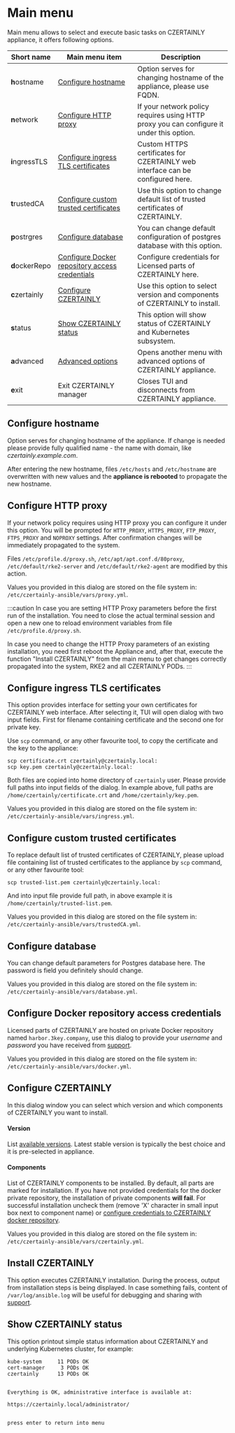# Main menu

Main menu allows to select and execute basic tasks on CZERTAINLY appliance, it offers following options.

| Short&nbsp;name | Main&nbsp;menu&nbsp;item                                                        | Description                                                                              |
|-----------------|---------------------------------------------------------------------------------|------------------------------------------------------------------------------------------|
| **h**ostname    | [Configure hostname](#configure-hostname)                                       | Option serves for changing hostname of the appliance, please use FQDN.                   |
| **n**etwork     | [Configure HTTP proxy](#configure-http-proxy)                                   | If your network policy requires using HTTP proxy you can configure it under this option. |
| **i**ngressTLS  | [Configure ingress TLS certificates](#configure-ingress-tls-certificates)       | Custom HTTPS certificates for CZERTAINLY web interface can be configured here.           |
| **t**rustedCA   | [Configure custom trusted certificates](#configure-custom-trusted-certificates) | Use this option to change default list of trusted certificates of CZERTAINLY.            |
| **p**ostrgres   | [Configure database](#configure-database)                                       | You can change default configuration of postgres database with this option.              |
| **d**ockerRepo  | [Configure Docker repository access credentials](#configure-docker-repository-access-credentials) | Configure credentials for Licensed parts of CZERTAINLY here.           |
| **c**zertainly  | [Configure CZERTAINLY](#configure-czertainly)                                   | Use this option to select version and components of CZERTAINLY to install.               |
| **s**tatus      | [Show CZERTAINLY status](#show-czertainly-status)                               | This option will show status of CZERTAINLY and Kubernetes subsystem.                     |
| **a**dvanced    | [Advanced options](./advanced-menu)                                             | Opens another menu with advanced options of CZERTAINLY appliance.                        |
| **e**xit        | Exit CZERTAINLY manager                                                         | Closes TUI and disconnects from CZERTAINLY appliance.                                    |

## Configure hostname

Option serves for changing hostname of the appliance. If change is needed please provide fully qualified name - the name with domain, like *czertainly.example.com*.

After entering the new hostname, files `/etc/hosts` and `/etc/hostname` are overwritten with new values and the **appliance is rebooted** to propagate the new hostname.

## Configure HTTP proxy

If your network policy requires using HTTP proxy you can configure it under this option. You will be prompted for `HTTP_PROXY`, `HTTPS_PROXY`, `FTP_PROXY`, `FTPS_PROXY` and `NOPROXY` settings. After confirmation changes will be immediately propagated to the system.

Files `/etc/profile.d/proxy.sh`, `/etc/apt/apt.conf.d/80proxy`, `/etc/default/rke2-server` and `/etc/default/rke2-agent` are modified by this action.

Values you provided in this dialog are stored on the file system in: `/etc/czertainly-ansible/vars/proxy.yml`.

:::caution
In case you are setting HTTP Proxy parameters before the first run of the installation. You need to close the actual terminal session and open a new one to reload environment variables from file `/etc/profile.d/proxy.sh`.

In case you need to change the HTTP Proxy parameters of an existing installation, you need first reboot the Appliance and, after that, execute the function "Install CZERTAINLY" from the main menu to get changes correctly propagated into the system, RKE2 and all CZERTAINLY PODs.
:::

## Configure ingress TLS certificates

This option provides interface for setting your own certificates for CZERTAINLY web interface. After selecting it, TUI will open dialog with two input fields. First for filename containing certificate and the second one for private key.

Use `scp` command, or any other favourite tool, to copy the certificate and the key to the appliance:

```
scp certificate.crt czertainly@czertainly.local:
scp key.pem czertainly@czertainly.local:
```

Both files are copied into home directory of `czertainly` user. Please provide full paths into input fields of the dialog. In example above, full paths are `/home/czertainly/certificate.crt` and `/home/czertainly/key.pem`.

Values you provided in this dialog are stored on the file system in:
`/etc/czertainly-ansible/vars/ingress.yml`.

## Configure custom trusted certificates

To replace default list of trusted certificates of CZERTAINLY, please upload file containing list of trusted certificates to the appliance by `scp` command, or any other favourite tool:

```
scp trusted-list.pem czertainly@czertainly.local:
```

And into input file provide full path, in above example it is `/home/czertainly/trusted-list.pem`.

Values you provided in this dialog are stored on the file system in: `/etc/czertainly-ansible/vars/trustedCA.yml`.

## Configure database

You can change default parameters for Postgres database here. The password is field you definitely should change.

Values you provided in this dialog are stored on the file system in: `/etc/czertainly-ansible/vars/database.yml`.

## Configure Docker repository access credentials

Licensed parts of CZERTAINLY are hosted on private Docker repository named `harbor.3key.company`, use this dialog to provide your *username* and *password* you have received from [support](/docs/feedback-support/).

Values you provided in this dialog are stored on the file system in: `/etc/czertainly-ansible/vars/docker.yml`.

## Configure CZERTAINLY

In this dialog window you can select which version and which components of CZERTAINLY you want to install.

#### Version

List [available versions](https://harbor.3key.company/harbor/projects/8/repositories/czertainly/artifacts-tab). Latest stable version is typically the best choice and it is pre-selected in appliance.

#### Components

List of CZERTAINLY components to be installed. By default, all parts are marked for installation. If you have not provided credentials for the docker private repository, the installation of private components **will fail**. For successful installation uncheck them (remove 'X' character in small input box next to component name) or [configure credentials to CZERTAINLY docker repository](#configure-docker-repository-access-credentials).

Values you provided in this dialog are stored on the file system in: `/etc/czertainly-ansible/vars/czertainly.yml`.

## Install CZERTAINLY

This option executes CZERTAINLY installation. During the process, output from installation steps is being displayed. In case something fails, content of `/var/log/ansible.log` will be useful for debugging and sharing with [support](/docs/feedback-support/).

## Show CZERTAINLY status

This option printout simple status information about CZERTAINLY and underlying Kubernetes cluster, for example:

```
kube-system     11 PODs OK
cert-manager	 3 PODs OK
czertainly      13 PODs OK


Everything is OK, administrative interface is available at:

https://czertainly.local/administrator/


press enter to return into menu
```
